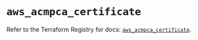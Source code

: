 # `aws_acmpca_certificate`

Refer to the Terraform Registry for docs: [`aws_acmpca_certificate`](https://registry.terraform.io/providers/hashicorp/aws/6.14.1/docs/resources/acmpca_certificate).
